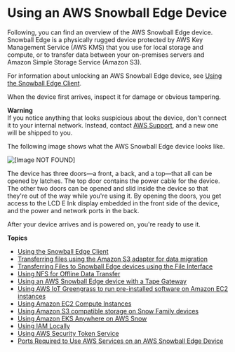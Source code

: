 # Using an AWS Snowball Edge Device<a name="using-device"></a>

Following, you can find an overview of the AWS Snowball Edge device\. Snowball Edge is a physically rugged device protected by AWS Key Management Service \(AWS KMS\) that you use for local storage and compute, or to transfer data between your on\-premises servers and Amazon Simple Storage Service \(Amazon S3\)\.

For information about unlocking an AWS Snowball Edge device, see [Using the Snowball Edge Client](using-client.md)\.

When the device first arrives, inspect it for damage or obvious tampering\.

**Warning**  
If you notice anything that looks suspicious about the device, don't connect it to your internal network\. Instead, contact [AWS Support](https://aws.amazon.com/premiumsupport/), and a new one will be shipped to you\.

The following image shows what the AWS Snowball Edge device looks like\.

![\[Image NOT FOUND\]](http://docs.aws.amazon.com/snowball/latest/developer-guide/images/Snowball-Edge-Image.png)

The device has three doors—a front, a back, and a top—that all can be opened by latches\. The top door contains the power cable for the device\. The other two doors can be opened and slid inside the device so that they're out of the way while you're using it\. By opening the doors, you get access to the LCD E Ink display embedded in the front side of the device, and the power and network ports in the back\.

After your device arrives and is powered on, you're ready to use it\.

**Topics**
+ [Using the Snowball Edge Client](using-client.md)
+ [Transferring files using the Amazon S3 adapter for data migration](using-adapter.md)
+ [Transferring Files to Snowball Edge devices using the File Interface](using-fileinterface.md)
+ [Using NFS for Offline Data Transfer](shared-using-nfs.md)
+ [Using an AWS Snowball Edge device with a Tape Gateway](using-snowball-tape-gateway.md)
+ [Using AWS IoT Greengrass to run pre\-installed software on Amazon EC2 instances](using-green-grass.md)
+ [Using Amazon EC2 Compute Instances](using-ec2.md)
+ [Using Amazon S3 compatible storage on Snow Family devices](s3compatible-on-snow.md)
+ [Using Amazon EKS Anywhere on AWS Snow](using-eksa.md)
+ [Using IAM Locally](using-local-iam.md)
+ [Using AWS Security Token Service](using-sts.md)
+ [Ports Required to Use AWS Services on an AWS Snowball Edge Device](port-requirements.md)